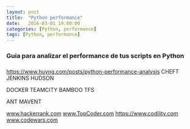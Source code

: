 ```yaml
---
layout: post
title:  "Python performance"
date:   2016-03-01 19:00:00
categories: [Python, performance]
tags: [Python, performance]
---
```



### Guia para analizar el performance de tus scripts en Python

###

https://www.huyng.com/posts/python-performance-analysis
CHEFT
JENKINS
HUDSON

DOCKER
TEAMCITY
BAMBOO
TFS


ANT
MAVENT

www.hackerrank.com
www.TopCoder.com
https://www.codility.com
www.codewars.com



